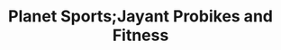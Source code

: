 ---
title: "Planet Sports;Jayant Probikes and Fitness"
url: /bengaluru/planet-sports-jayant-probikes-and-fitness/
shop: sports
---